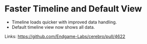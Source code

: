 # Faster Timeline and Default View

- Timeline loads quicker with improved data handling.
- Default timeline view now shows all data.

Links:
https://github.com/Endgame-Labs/cerebro/pull/4622
